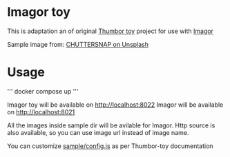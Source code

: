 # Imagor toy

This is adaptation an of original [Thumbor toy](https://github.com/plouc/thumbor-toy) project for use with [Imagor](https:/github.com/cshum/imagor)

Sample image from: [CHUTTERSNAP on Unsplash](https://unsplash.com/photos/white-ceramic-dinnerware-set-aEnH4hJ_Mrs)

# Usage

'''
docker compose up
'''

Imagor toy will be available on [http://localhost:8022](http://localhost:8022)
Imagor will be available on [http://localhost:8021](http://localhost:8021)

All the images inside sample dir will be avilable for Imagor.
Http source is also available, so you can use image url instead of image name.

You can customize [sample/config.js](/sample/config.js) as per Thumbor-toy documentation
